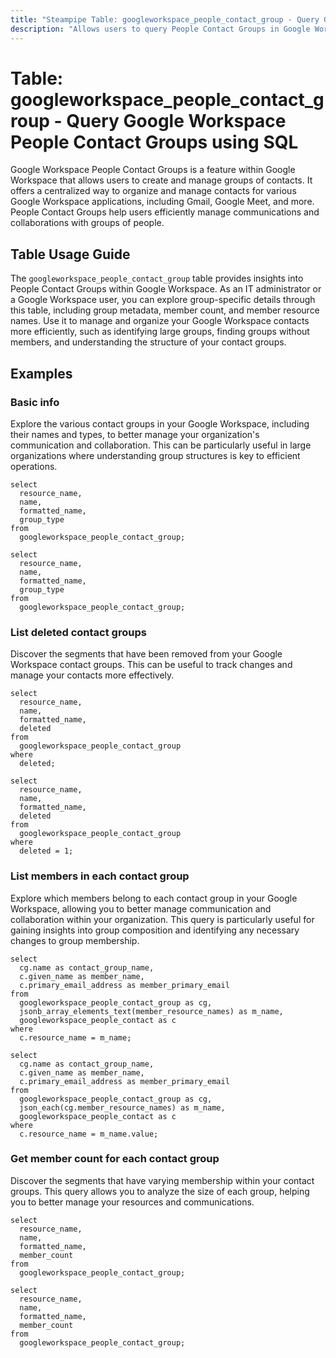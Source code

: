 ```yaml
---
title: "Steampipe Table: googleworkspace_people_contact_group - Query Google Workspace People Contact Groups using SQL"
description: "Allows users to query People Contact Groups in Google Workspace, providing insights into contact group details and metadata."
---
```


# Table: googleworkspace_people_contact_group - Query Google Workspace People Contact Groups using SQL

Google Workspace People Contact Groups is a feature within Google Workspace that allows users to create and manage groups of contacts. It offers a centralized way to organize and manage contacts for various Google Workspace applications, including Gmail, Google Meet, and more. People Contact Groups help users efficiently manage communications and collaborations with groups of people.

## Table Usage Guide

The `googleworkspace_people_contact_group` table provides insights into People Contact Groups within Google Workspace. As an IT administrator or a Google Workspace user, you can explore group-specific details through this table, including group metadata, member count, and member resource names. Use it to manage and organize your Google Workspace contacts more efficiently, such as identifying large groups, finding groups without members, and understanding the structure of your contact groups.

## Examples

### Basic info
Explore the various contact groups in your Google Workspace, including their names and types, to better manage your organization's communication and collaboration. This can be particularly useful in large organizations where understanding group structures is key to efficient operations.

```sql+postgres
select
  resource_name,
  name,
  formatted_name,
  group_type
from
  googleworkspace_people_contact_group;
```

```sql+sqlite
select
  resource_name,
  name,
  formatted_name,
  group_type
from
  googleworkspace_people_contact_group;
```

### List deleted contact groups
Discover the segments that have been removed from your Google Workspace contact groups. This can be useful to track changes and manage your contacts more effectively.

```sql+postgres
select
  resource_name,
  name,
  formatted_name,
  deleted
from
  googleworkspace_people_contact_group
where
  deleted;
```

```sql+sqlite
select
  resource_name,
  name,
  formatted_name,
  deleted
from
  googleworkspace_people_contact_group
where
  deleted = 1;
```

### List members in each contact group
Explore which members belong to each contact group in your Google Workspace, allowing you to better manage communication and collaboration within your organization. This query is particularly useful for gaining insights into group composition and identifying any necessary changes to group membership.

```sql+postgres
select
  cg.name as contact_group_name,
  c.given_name as member_name,
  c.primary_email_address as member_primary_email
from
  googleworkspace_people_contact_group as cg,
  jsonb_array_elements_text(member_resource_names) as m_name,
  googleworkspace_people_contact as c
where
  c.resource_name = m_name;
```

```sql+sqlite
select
  cg.name as contact_group_name,
  c.given_name as member_name,
  c.primary_email_address as member_primary_email
from
  googleworkspace_people_contact_group as cg,
  json_each(cg.member_resource_names) as m_name,
  googleworkspace_people_contact as c
where
  c.resource_name = m_name.value;
```

### Get member count for each contact group
Discover the segments that have varying membership within your contact groups. This query allows you to analyze the size of each group, helping you to better manage your resources and communications.

```sql+postgres
select
  resource_name,
  name,
  formatted_name,
  member_count
from
  googleworkspace_people_contact_group;
```

```sql+sqlite
select
  resource_name,
  name,
  formatted_name,
  member_count
from
  googleworkspace_people_contact_group;
```
